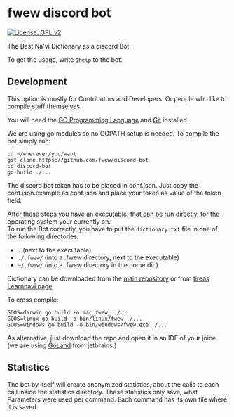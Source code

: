 # fwew discord bot
[![License: GPL v2](https://img.shields.io/badge/License-GPL%20v2-blue.svg)](https://www.gnu.org/licenses/old-licenses/gpl-2.0.en.html)

The Best Na'vi Dictionary as a discord Bot.

To get the usage, write `$help` to the bot.

## Development
This option is mostly for Contributors and Developers. Or people who like to compile stuff themselves.

You will need the [GO Programming Language](https://golang.org/) and [Git](https://git-scm.com/) installed. 

We are using go modules so no GOPATH setup is needed.
To compile the bot simply run:
```shell script
cd ~/wherever/you/want
git clone https://github.com/fwew/discord-bot
cd discord-bot
go build ./...
```

The discord bot token has to be placed in conf.json.
Just copy the conf.json.example as conf.json and place your token as value of the token field.

After these steps you have an executable, that can be run directly, for the operating system your currently on.  
To run the Bot correctly, you have to put the `dictionary.txt` file in one of the following directories:
- `.` (next to the executable)
- `./.fwew/` (into a .fwew directory, next to the executable)
- `~/.fwew/` (into a .fwew directory in the home dir.)

Dictionary can be downloaded from the [main repository](https://github.com/fwew/fwew_lib/tree/master/.fwew/dictionary.txt) or from [tireas Learnnavi page](https://tirea.learnnavi.org/dictionarydata/dictionary.txt)

To cross compile:
```shell script
GOOS=darwin go build -o mac_fwew_ ./...
GOOS=linux go build -o bin/linux/fwew ./...
GOOS=windows go build -o bin/windows/fwew.exe ./...
```

As alternative, just download the repo and open it in an IDE of your joice (we are using [GoLand](https://www.jetbrains.com/go/) from jetbrains.)

## Statistics
The bot by itself will create anonymized statistics, about the calls to each call inside the statistics directory.
These statistics only save, what Parameters were used per command. Each command has its own file where it is saved.
